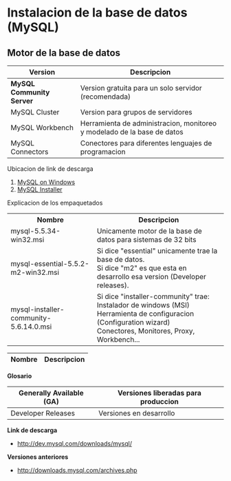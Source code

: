 # Instalacion de la base de datos (MySQL)

## Motor de la base de datos

| Version | Descripcion |
| --- | --- |
| **MySQL Community Server** | Version gratuita para un solo servidor (recomendada) |
| MySQL Cluster | Version para grupos de servidores |
| MySQL Workbench | Herramienta de administracion, monitoreo y modelado de la base de datos |
| MySQL Connectors | Conectores para diferentes lenguajes de programacion |

Ubicacion de link de descarga

1. [MySQL on Windows](https://dev.mysql.com/downloads/windows/)
2. [MySQL Installer](https://dev.mysql.com/downloads/installer/m/downloads/installer/)

Explicacion de los empaquetados

<table>
<tr>
<th> Nombre </th><th> Descripcion </th>
</tr>
<tr>
 <td>mysql-5.5.34-win32.msi</td>
 <td>Unicamente motor de la base de datos para sistemas de 32 bits</td>
</tr>
<tr>
 <td>mysql-essential-5.5.2-m2-win32.msi</td>
 <td>Si dice "essential" unicamente trae la base de datos.<br>
 Si dice "m2" es que esta en desarrollo esa version (Developer releases).</td>
</tr>
<tr>
 <td>mysql-installer-community-5.6.14.0.msi</td>
 <td>Si dice "installer-community" trae:<br>
 Instalador de windows (MSI)<br>
 Herramienta de configuracion (Configuration wizard)<br>
 Conectores, Monitores, Proxy, Workbench... </td>
</td>
</tr>

| Nombre | Descripcion |
| --- | --- |

**Glosario**

| Generally Available (GA) | Versiones liberadas para produccion |
| --- | --- |
| Developer Releases | Versiones en desarrollo |

**Link de descarga**
* http://dev.mysql.com/downloads/mysql/

**Versiones anteriores**
* http://downloads.mysql.com/archives.php

